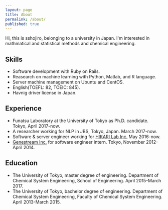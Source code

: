 ```yaml
---
layout: page
title: About
permalink: /about/
published: true
---
```


Hi, this is sshojiro, belonging to a university in Japan. I'm interested in mathmatical and statistical methods and chemical engineering.

## Skills
- Software development with Ruby on Rails.
- Reasearch on machine learning with Python, Matlab, and R language.
- Server machine management on Ubuntu and CentOS.
- English(TOEFL: 82, TOEIC: 845).
- Havnig driver license in Japan.

## Experience
- Funatsu Laboratory at the University of Tokyo as Ph.D. candidate. Tokyo, April 2017-now.
- A researcher working for NLP in JBS, Tokyo, Japan. March 2017-now.
- Software & server engineer working for [HIKARI Lab Inc.](https://www.hikarilab.co.jp/) May 2016-now.
- [Genestream Inc.](http://genestream.co.jp/) for software engineer intern. Tokyo, November 2012-April 2014.

## Education
- The University of Tokyo, master degree of engineering. Department of Chemical System Engineering, School of Engineering. April 2015-March 2017.
- The University of Tokyo, bachelor degree of engineering. Department of Chemical System Engineering, Faculty of Chemical System Engineering. April 2013-March 2015.
